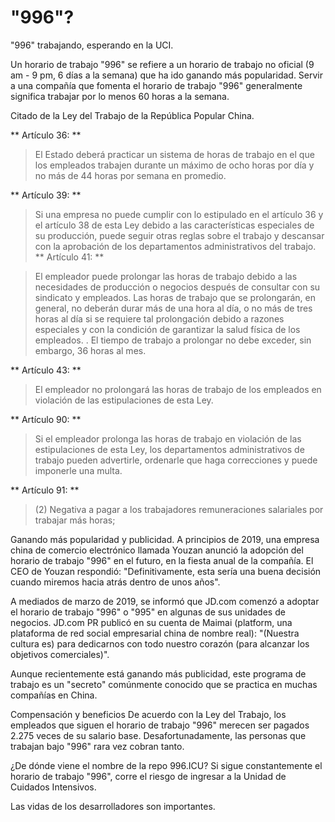  "996"?
 ===
 "996" trabajando, esperando en la UCI.

 Un horario de trabajo "996" se refiere a un horario de trabajo no oficial (9 am - 9 pm, 6 días a la semana) que ha ido ganando más popularidad. Servir a una compañía que fomenta el horario de trabajo "996" generalmente significa trabajar por lo menos 60 horas a la semana.

 Citado de la Ley del Trabajo de la República Popular China.

** Artículo 36: **

> El Estado deberá practicar un sistema de horas de trabajo en el que los empleados trabajen durante un máximo de ocho horas por día y no más de 44 horas por semana en promedio.

** Artículo 39: **

> Si una empresa no puede cumplir con lo estipulado en el artículo 36 y el artículo 38 de esta Ley debido a las características especiales de su producción, puede seguir otras reglas sobre el trabajo y descansar con la aprobación de los departamentos administrativos del trabajo.
** Artículo 41: **

> El empleador puede prolongar las horas de trabajo debido a las necesidades de producción o negocios después de consultar con su sindicato y empleados. Las horas de trabajo que se prolongarán, en general, no deberán durar más de una hora al día, o no más de tres horas al día si se requiere tal prolongación debido a razones especiales y con la condición de garantizar la salud física de los empleados. . El tiempo de trabajo a prolongar no debe exceder, sin embargo, 36 horas al mes.

** Artículo 43: **

> El empleador no prolongará las horas de trabajo de los empleados en violación de las estipulaciones de esta Ley.

** Artículo 90: **

> Si el empleador prolonga las horas de trabajo en violación de las estipulaciones de esta Ley, los departamentos administrativos de trabajo pueden advertirle, ordenarle que haga correcciones y puede imponerle una multa.

** Artículo 91: **

> (2) Negativa a pagar a los trabajadores remuneraciones salariales por trabajar más horas;

Ganando más popularidad y publicidad.
 A principios de 2019, una empresa china de comercio electrónico llamada Youzan anunció la adopción del horario de trabajo "996" en el futuro, en la fiesta anual de la compañía. El CEO de Youzan respondió: "Definitivamente, esta sería una buena decisión cuando miremos hacia atrás dentro de unos años".

 A mediados de marzo de 2019, se informó que JD.com comenzó a adoptar el horario de trabajo "996" o "995" en algunas de sus unidades de negocios. JD.com PR publicó en su cuenta de Maimai (platform, una plataforma de red social empresarial china de nombre real): "(Nuestra cultura es) para dedicarnos con todo nuestro corazón (para alcanzar los objetivos comerciales)".

 Aunque recientemente está ganando más publicidad, este programa de trabajo es un "secreto" comúnmente conocido que se practica en muchas compañías en China.

 Compensación y beneficios
 De acuerdo con la Ley del Trabajo, los empleados que siguen el horario de trabajo "996" merecen ser pagados 2.275 veces de su salario base. Desafortunadamente, las personas que trabajan bajo "996" rara vez cobran tanto.

 ¿De dónde viene el nombre de la repo 996.ICU?
 Si sigue constantemente el horario de trabajo "996", corre el riesgo de ingresar a la Unidad de Cuidados Intensivos.

 Las vidas de los desarrolladores son importantes.
